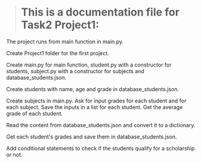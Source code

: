 > # This is a documentation file for Task2 Project1:

The project runs from main function in main.py.

Create Project1 folder for the first project.

Create main.py for main function, student.py with a constructor for students, subject.py with a constructor for subjects and database_students.json.

Create students with name, age and grade in database_students.json.

Create subjects in main.py. Ask for input grades for each student and for each subject. Save the inputs in a list for each student. Get the average grade of each student.

Read the content from database_students.json and convert it to a dictionary.

Get each student's grades and save them in database_students.json.

Add conditional statements to check if the students qualify for a scholarship or not.
